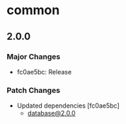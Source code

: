 # common

## 2.0.0

### Major Changes

- fc0ae5bc: Release

### Patch Changes

- Updated dependencies [fc0ae5bc]
  - database@2.0.0
